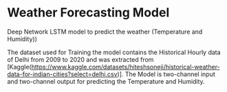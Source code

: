 # Weather Forecasting Model
 Deep Network LSTM model to predict the weather (Temperature and Humidity))

The dataset used for Training the model contains the Historical Hourly data of Delhi from 2009 to 2020 and was extracted from [Kaggle(https://www.kaggle.com/datasets/hiteshsoneji/historical-weather-data-for-indian-cities?select=delhi.csv)]. The Model is two-channel input and two-channel output for predicting the Temperature and Humidity.
